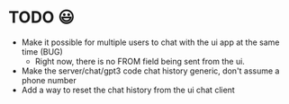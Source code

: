 # TODO 😃



- Make it possible for multiple users to chat with the ui app at the same time (BUG)
  - Right now, there is no FROM field being sent from the ui.
- Make the server/chat/gpt3 code chat history generic, don't assume a phone number
- Add a way to reset the chat history from the ui chat client
